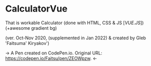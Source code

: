 # CalculatorVue
**<Calculator on Vue.js>**

That is workable Calculator (done with HTML, CSS & JS [_VUE.JS_]) (+awesome gradient bg)

(ver. Oct-Nov 2020, (supplemented in Jan 2022) & created by Gleb 'Faitsuma' Kiryakov')

 -> A Pen created on CodePen.io. Original URL: https://codepen.io/Faitsu/pen/ZEOWpzw. <-
